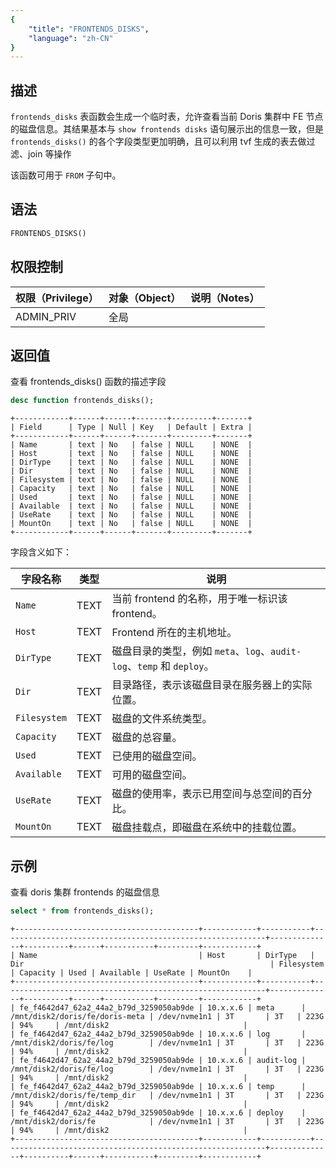 ```yaml
---
{
    "title": "FRONTENDS_DISKS",
    "language": "zh-CN"
}
---
```


<!--
Licensed to the Apache Software Foundation (ASF) under one
or more contributor license agreements.  See the NOTICE file
distributed with this work for additional information
regarding copyright ownership.  The ASF licenses this file
to you under the Apache License, Version 2.0 (the
"License"); you may not use this file except in compliance
with the License.  You may obtain a copy of the License at

  http://www.apache.org/licenses/LICENSE-2.0

Unless required by applicable law or agreed to in writing,
software distributed under the License is distributed on an
"AS IS" BASIS, WITHOUT WARRANTIES OR CONDITIONS OF ANY
KIND, either express or implied.  See the License for the
specific language governing permissions and limitations
under the License.
-->

## 描述

`frontends_disks` 表函数会生成一个临时表，允许查看当前 Doris 集群中 FE 节点的磁盘信息。其结果基本与 `show frontends disks` 语句展示出的信息一致，但是 `frontends_disks()` 的各个字段类型更加明确，且可以利用 tvf 生成的表去做过滤、join 等操作

该函数可用于 `FROM` 子句中。


## 语法
```sql
FRONTENDS_DISKS()
```

## 权限控制

| 权限（Privilege） | 对象（Object） | 说明（Notes） |
| :----------------|:-----------| :------------ |
| ADMIN_PRIV       | 全局         |               |

## 返回值
查看 frontends_disks() 函数的描述字段
```sql
desc function frontends_disks();
```
```text
+------------+------+------+-------+---------+-------+
| Field      | Type | Null | Key   | Default | Extra |
+------------+------+------+-------+---------+-------+
| Name       | text | No   | false | NULL    | NONE  |
| Host       | text | No   | false | NULL    | NONE  |
| DirType    | text | No   | false | NULL    | NONE  |
| Dir        | text | No   | false | NULL    | NONE  |
| Filesystem | text | No   | false | NULL    | NONE  |
| Capacity   | text | No   | false | NULL    | NONE  |
| Used       | text | No   | false | NULL    | NONE  |
| Available  | text | No   | false | NULL    | NONE  |
| UseRate    | text | No   | false | NULL    | NONE  |
| MountOn    | text | No   | false | NULL    | NONE  |
+------------+------+------+-------+---------+-------+
```

字段含义如下：

| 字段名称          | 类型      | 说明                                                     |
|-------------------|-----------|--------------------------------------------------------|
| `Name`            | TEXT      | 当前 frontend 的名称，用于唯一标识该 frontend。                      |
| `Host`            | TEXT      | Frontend 所在的主机地址。                                      |
| `DirType`         | TEXT      | 磁盘目录的类型，例如 `meta`、`log`、`audit-log`、`temp` 和 `deploy`。 |
| `Dir`             | TEXT      | 目录路径，表示该磁盘目录在服务器上的实际位置。                                |
| `Filesystem`      | TEXT      | 磁盘的文件系统类型。                                             |
| `Capacity`        | TEXT      | 磁盘的总容量。                                                |
| `Used`            | TEXT      | 已使用的磁盘空间。                                              |
| `Available`       | TEXT      | 可用的磁盘空间。                                               |
| `UseRate`         | TEXT      | 磁盘的使用率，表示已用空间与总空间的百分比。                                 |
| `MountOn`         | TEXT      | 磁盘挂载点，即磁盘在系统中的挂载位置。                                    |


## 示例
查看 doris 集群 frontends 的磁盘信息
```sql
select * from frontends_disks();
```
```text
+-----------------------------------------+------------+-----------+-----------------------------------------------------------+--------------+----------+------+-----------+---------+------------+
| Name                                    | Host       | DirType   | Dir                                                       | Filesystem   | Capacity | Used | Available | UseRate | MountOn    |
+-----------------------------------------+------------+-----------+-----------------------------------------------------------+--------------+----------+------+-----------+---------+------------+
| fe_f4642d47_62a2_44a2_b79d_3259050ab9de | 10.x.x.6 | meta      | /mnt/disk2/doris/fe/doris-meta | /dev/nvme1n1 | 3T       | 3T   | 223G      | 94%     | /mnt/disk2                              |
| fe_f4642d47_62a2_44a2_b79d_3259050ab9de | 10.x.x.6 | log       | /mnt/disk2/doris/fe/log        | /dev/nvme1n1 | 3T       | 3T   | 223G      | 94%     | /mnt/disk2                              |
| fe_f4642d47_62a2_44a2_b79d_3259050ab9de | 10.x.x.6 | audit-log | /mnt/disk2/doris/fe/log        | /dev/nvme1n1 | 3T       | 3T   | 223G      | 94%     | /mnt/disk2                              |
| fe_f4642d47_62a2_44a2_b79d_3259050ab9de | 10.x.x.6 | temp      | /mnt/disk2/doris/fe/temp_dir   | /dev/nvme1n1 | 3T       | 3T   | 223G      | 94%     | /mnt/disk2                              |
| fe_f4642d47_62a2_44a2_b79d_3259050ab9de | 10.x.x.6 | deploy    | /mnt/disk2/doris/fe            | /dev/nvme1n1 | 3T       | 3T   | 223G      | 94%     | /mnt/disk2                              |
+-----------------------------------------+------------+-----------+-----------------------------------------------------------+--------------+----------+------+-----------+---------+------------+
```